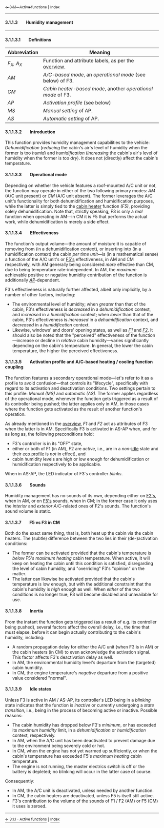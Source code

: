 [<sub>&#8592; 3.1.1 - Active functions</sub>](./3_functionality_details.md#311active-functions) <sub>|</sub> [<sub>Index</sub>](./0_index.md)
***
#### 3.1.1.3&#160;&#160;&#160;&#160;&#160;&#160;&#160;&#160;Humidity management
***
#### 3.1.1.3.1&#160;&#160;&#160;&#160;&#160;&#160;&#160;&#160;Definitions

Abbreviation | Meaning
------------ | -------
*F<sub>X</sub>*, *A<sub>X</sub>*| Function and attribute labels, as per the [overview](./3_functionality_details.md#3111overview).
*AM* | *A/C-based mode*, an *operational mode* (see below) of F3.
*CM* | *Cabin heater-based mode*, another *operational mode* of F3.
*AP* | *Activation profile* (see below)
*MS* | *Manual setting* of AP.
*AS* | *Automatic setting* of AP.

#### 3.1.1.3.2&#160;&#160;&#160;&#160;&#160;&#160;&#160;&#160;Introduction

This function provides humidity management capabilities to the vehicle: *Dehumidification* (*reducing* the cabin's air's level of humidity when the former is too *humid*) and *humidification* (*increasing* the cabin's air's level of humidity when the former is too *dry*). It does not (directly) affect the cabin's temperature.

#### 3.1.1.3.3&#160;&#160;&#160;&#160;&#160;&#160;&#160;&#160;Operational mode

Depending on whether the vehicle features a roof-mounted A/C unit or not, the function may operate in either of the two following primary modes: *AM* (A/C unit present) or *CM* (A/C unit absent). The former leverages the A/C unit's functionality for both dehumidification and humidification purposes, while the latter is simply tied to the [cabin heater](./3115_cabin_heaters.md) function *(F5)*, providing solely dehumidification. Note that, strictly speaking, F3 is only a *real* function when operating in AM—in CM it is F5 that performs the actual work, while dehumidification is merely a side effect.

#### 3.1.1.3.4&#160;&#160;&#160;&#160;&#160;&#160;&#160;&#160;Effectiveness

The function's output volume—the amount of moisture it is capable of removing from (in a dehumidification context), or inserting into (in a humidification context) the cabin *per time unit*—is (in a mathematical sense) a function of the A/C unit's or [F5's](./3115_cabin_heaters.md#effectiveness) effectiveness, in AM and CM respectively, with AM generally being considered *more* effective than CM, due to being temperature rate-independent. In AM, the *maximum* achievable positive or negative humidity contribution of the function is additionally *[AP](#31135activation-profile-and-ac-based-heating--cooling-function-coupling)*-dependent.

F3's effectiveness is naturally further affected, albeit only implicitly, by a number of other factors, including:
- The environmental level of humidity; when *greater* than that of the cabin, F3's effectiveness is *decreased* in a *dehumidification* context, and *increased* in a *humidification* context; when *lower* than that of the cabin, F3's effectiveness is *increased* in a *dehumidification* context, and *decreased* in a *humidification* context.
- Likewise, windows' and doors' opening states, as well as *[F1](./3112_driver_passenger_ac.md#31124output-temperature---drivers-ac)* and *[F2](./3112_driver_passenger_ac.md##31125output-temperature---passengers-ac)*.
It should also be noted that the "perceived" effectiveness of the function—increase or decline in *relative* cabin humidity—varies significantly depending on the cabin's temperature. In general, the lower the cabin temperature, the higher the perceived effectiveness.

#### 3.1.1.3.5&#160;&#160;&#160;&#160;&#160;&#160;&#160;&#160;Activation profile and A/C-based heating / cooling function coupling

The function features a secondary operational mode—let's refer to it as a profile to avoid confusion—that controls its "lifecycle", specifically with regard to its activation and deactivation conditions. Two settings pertain to this profile: *Manual (MS)* and *automatic (AS)*. The former applies regardless of the operational mode, whenever the function gets triggered as a result of its controller being pushed; the latter applies only in AM, in those cases where the function gets activated as the result of another function's operation.

As already mentioned in the [overview](./3_functionality_details.md#3111overview), *F1* and *F2* act as attributes of F3 when the latter is in AM. Specifically F3 is activated in AS-AP when, and for as long as, the following preconditions hold:
- F3's controller is in its "OFF" state,
- either or both of F1 (in AM), F2 are *active*, i.e., are in a *non*-[idle](./3112_driver_passenger_ac.md#311216idle-states) state and their [eco profile](./3112_driver_passenger_ac.md#311211economy-profile) is *not* in effect), and
- cabin humidity levels are high or low enough for dehumidification or humidification respectively to be applicable.

When in AS-AP, the LED indicator of F3's controller *blinks*.

#### 3.1.1.3.6&#160;&#160;&#160;&#160;&#160;&#160;&#160;&#160;Sounds

Humidity management has no sounds of its own, depending either on [F2's](./3112_driver_passenger_ac.md#311213sounds), when in AM, or on [F5's](./3115_cabin_heaters.md#31155sounds) sounds, when in CM; in the former case it only uses the *interior* and *exterior A/C*-related ones of F2's sounds. The function's sound volume is static.

#### 3.1.1.3.7&#160;&#160;&#160;&#160;&#160;&#160;&#160;&#160;F5 vs F3 in CM

Both do the exact same thing, that is, both heat up the cabin via the cabin heaters. The (subtle) difference between the two lies in their (de-)activation conditions:
- The former can be activated provided that the cabin's temperature is *below* F5's *maximum heating* cabin temperature. When active, it will keep on heating the cabin until this condition is satisfied, disregarding the level of cabin humidity, and "overriding" F3's "opinion" on the matter.
- The latter can likewise be activated provided that the cabin's temperature is low enough, but with the additional constraint that the cabin's humidity is *high* enough as well. When *either* of the two conditions is no longer true, F3 will become disabled and unavailable for use.

#### 3.1.1.3.8&#160;&#160;&#160;&#160;&#160;&#160;&#160;&#160;Inertia

From the instant the function gets triggered (as a result of e.g. its controller being pushed), several factors affect the overall delay, i.e., the time that must elapse, before it can begin actually contributing to the cabin's humidity, including:
- A random propagation delay for either the A/C unit (when F3 is in AM) or the cabin heaters (in CM) to even acknowledge the activation signal. This factor affects F3's deactivation delay as well.
- In AM, the environmental humidity level's departure from the (targeted) cabin humidity.
- In CM, the engine temperature's *negative* departure from a positive value considered "normal".

#### 3.1.1.3.9&#160;&#160;&#160;&#160;&#160;&#160;&#160;&#160;Idle states

Unless F3 is active in AM / AS-AP, its controller's LED being in a *blinking* state indicates that the function is *inactive* or currently undergoing a *state transition*, i.e., being in the process of becoming active or inactive. Possible reasons:
- The cabin humidity has dropped below F3's *minimum*, or has exceeded its *maximum humidity* limit, in a *dehumidification* or *humidification* context, respectively.
- In AM, when the A/C unit has been deactivated to prevent damage due to the environment being severely cold or hot.
- In CM, when the engine has not yet warmed up sufficiently, or when the cabin's temperature has exceeded F5's *maximum heating* cabin temperature.
- The engine is not running, the master electrics switch is off or the battery is depleted; no blinking will occur in the latter case of course.

Consequently:
- In AM, the A/C unit is deactivated, unless needed by another function.
- In CM, the cabin heaters are deactivated, unless F5 is itself still active.
- F3's contribution to the volume of the sounds of F1 / F2 (AM) or F5 (CM) it uses is zeroed.

***
[<sup>&#8592; 3.1.1 - Active functions</sup>](./3_functionality_details.md#311active-functions) <sup>|</sup> [<sup>Index</sup>](./0_index.md)
